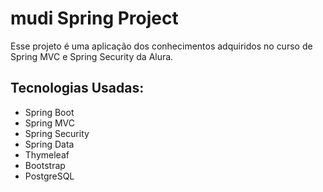 # mudi Spring Project
Esse projeto é uma aplicação dos conhecimentos adquiridos no curso de Spring MVC e Spring Security da Alura.
## Tecnologias Usadas:
- Spring Boot
- Spring MVC
- Spring Security
- Spring Data
- Thymeleaf
- Bootstrap
- PostgreSQL
